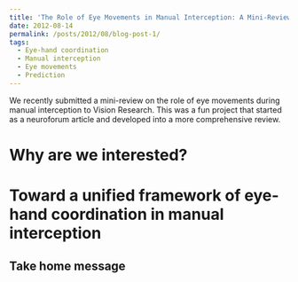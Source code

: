 ```yaml
---
title: 'The Role of Eye Movements in Manual Interception: A Mini-Review'
date: 2012-08-14
permalink: /posts/2012/08/blog-post-1/
tags:
  - Eye-hand coordination
  - Manual interception
  - Eye movements
  - Prediction
---
```


We recently submitted a mini-review on the role of eye movements during manual interception to Vision Research. This was a fun project that started as a neuroforum article and developed into a more comprehensive review.

Why are we interested?
======

Toward a unified framework of eye-hand coordination in manual interception
======

Take home message
------
